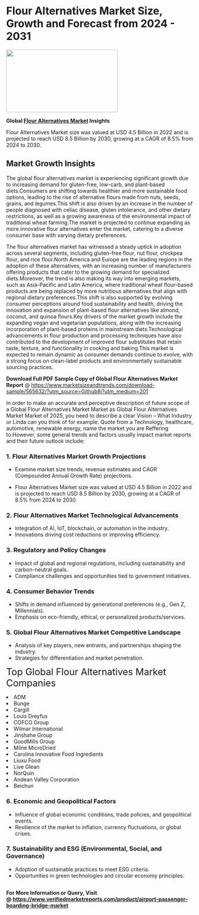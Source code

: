 <H1>Flour Alternatives Market Size, Growth and Forecast from 2024 - 2031</H1><img class="aligncenter size-medium wp-image-584254" src="https://thirdeyenews.in/wp-content/uploads/2024/09/Global-Market-Research-300x168.jpeg" alt="" width="300" height="168" /><p><strong>Global&nbsp;<a href="https://www.marketsizeandtrends.com/download-sample/565632/?utm_source=Github8j?utm_medium=201">Flour Alternatives Market</a> Insights</strong></p><p>Flour Alternatives Market size was valued at USD 4.5 Billion in 2022 and is projected to reach USD 8.5 Billion by 2030, growing at a CAGR of 8.5% from 2024 to 2030.</p><p><h2>Market Growth Insights</h2> <p>The global flour alternatives market is experiencing significant growth due to increasing demand for gluten-free, low-carb, and plant-based diets.Consumers are shifting towards healthier and more sustainable food options, leading to the rise of alternative flours made from nuts, seeds, grains, and legumes.This shift is also driven by an increase in the number of people diagnosed with celiac disease, gluten intolerance, and other dietary restrictions, as well as a growing awareness of the environmental impact of traditional wheat farming.The market is projected to continue expanding as more innovative flour alternatives enter the market, catering to a diverse consumer base with varying dietary preferences.</p> <p>The flour alternatives market has witnessed a steady uptick in adoption across several segments, including gluten-free flour, nut flour, chickpea flour, and rice flour.North America and Europe are the leading regions in the adoption of these alternatives, with an increasing number of manufacturers offering products that cater to the growing demand for specialized diets.Moreover, the trend is also making its way into emerging markets, such as Asia-Pacific and Latin America, where traditional wheat flour-based products are being replaced by more nutritious alternatives that align with regional dietary preferences.This shift is also supported by evolving consumer perceptions around food sustainability and health, driving the innovation and expansion of plant-based flour alternatives like almond, coconut, and quinoa flours.Key drivers of the market growth include the expanding vegan and vegetarian populations, along with the increasing incorporation of plant-based proteins in mainstream diets.Technological advancements in flour production and processing techniques have also contributed to the development of improved flour substitutes that retain taste, texture, and functionality in cooking and baking.This market is expected to remain dynamic as consumer demands continue to evolve, with a strong focus on clean-label products and environmentally sustainable sourcing practices.<p><span class=""><strong>Download Full PDF Sample Copy of Global Flour Alternatives Market Report</strong> @ <a href="https://www.marketsizeandtrends.com/download-sample/565632/?utm_source=Github8j?utm_medium=201" target="_blank">https://www.marketsizeandtrends.com/download-sample/565632/?utm_source=Github8j?utm_medium=201</a></span></p><p>In order to make an accurate and perceptive description of future scope of a Global&nbsp;Flour Alternatives Market Market as Global&nbsp;Flour Alternatives Market Market of 2025, you need to describe a clear Vision &ndash; What Industry or Linda can you think of for example: Quote from a Technology, healthcare, automotive, renewable energy, name the market you are Reffering to.However, some general trends and factors usually impact market reports and their future outlook include:</p><h3>1.&nbsp;<strong>Flour Alternatives Market Growth Projections</strong></h3><ul><li>Examine market size trends, revenue estimates and CAGR (Compounded Annual Growth Rate) projections.</li><li><p>Flour Alternatives Market size was valued at USD 4.5 Billion in 2022 and is projected to reach USD 8.5 Billion by 2030, growing at a CAGR of 8.5% from 2024 to 2030.</p></li></ul><h3>2.&nbsp;<strong>Flour Alternatives Market Technological Advancements</strong></h3><ul><li>Integration of AI, IoT, blockchain, or automation in the industry.</li><li>Innovations driving cost reductions or improving efficiency.</li></ul><h3>3.&nbsp;<strong>Regulatory and Policy Changes</strong></h3><ul><li>Impact of global and regional regulations, including sustainability and carbon-neutral goals.</li><li>Compliance challenges and opportunities tied to government initiatives.</li></ul><h3>4.&nbsp;<strong>Consumer Behavior Trends</strong></h3><ul><li>Shifts in demand influenced by generational preferences (e.g., Gen Z, Millennials).</li><li>Emphasis on eco-friendly, ethical, or personalized products/services.</li></ul><h3>5.&nbsp;<strong>Global Flour Alternatives Market Competitive Landscape</strong></h3><ul><li>Analysis of key players, new entrants, and partnerships shaping the industry.</li><li>Strategies for differentiation and market penetration.</li></ul><p data-pm-slice="1 1 []"><span style="color: inherit; font-family: inherit; font-size: 25px;">Top Global Flour Alternatives Market Companies</span></p><div class="" data-test-id=""><p><li>ADM</li><li> Bunge</li><li> Cargill</li><li> Louis Dreyfus</li><li> COFCO Group</li><li> Wilmar International</li><li> Jinshahe Group</li><li> GoodMills Group</li><li> Milne MicroDried</li><li> Carolina Innovative Food Ingredients</li><li> Liuxu Food</li><li> Live Glean</li><li> NorQuin</li><li> Andean Valley Corporation</li><li> Beichun</li></p></div><h3>6.&nbsp;<strong>Economic and Geopolitical Factors</strong></h3><ul><li>Influence of global economic conditions, trade policies, and geopolitical events.</li><li>Resilience of the market to inflation, currency fluctuations, or global crises.</li></ul><h3>7.&nbsp;<strong>Sustainability and ESG (Environmental, Social, and Governance)</strong></h3><ul><li>Adoption of sustainable practices to meet ESG criteria.</li><li>Opportunities in green technologies and circular economy principles.</li></ul><h2><strong style="font-size: 14px;">For More Information or Query, Visit @&nbsp;</strong><a style="background-color: #ffffff; font-size: 14px;" href="https://www.marketsizeandtrends.com/report/flour-alternatives-market/" target="_blank">https://www.verifiedmarketreports.com/product/airport-passenger-boarding-bridge-market</a></h2>